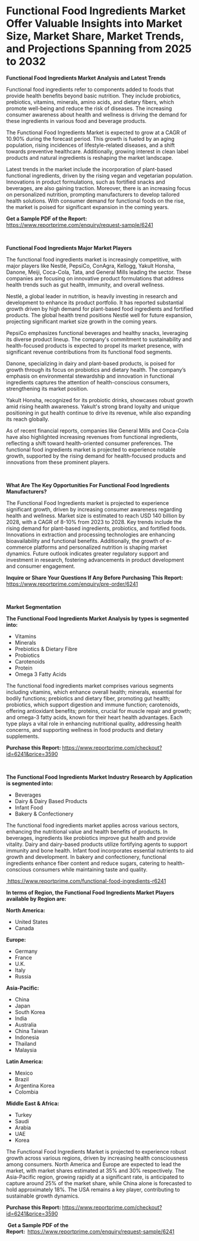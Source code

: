 <p><h1>Functional Food Ingredients Market Offer Valuable Insights into Market Size, Market Share, Market Trends, and Projections Spanning from 2025 to 2032</h1></p><p><strong>Functional Food Ingredients Market Analysis and Latest Trends</strong></p>
<p><p>Functional food ingredients refer to components added to foods that provide health benefits beyond basic nutrition. They include probiotics, prebiotics, vitamins, minerals, amino acids, and dietary fibers, which promote well-being and reduce the risk of diseases. The increasing consumer awareness about health and wellness is driving the demand for these ingredients in various food and beverage products.</p><p>The Functional Food Ingredients Market is expected to grow at a CAGR of 10.90% during the forecast period. This growth is fueled by an aging population, rising incidences of lifestyle-related diseases, and a shift towards preventive healthcare. Additionally, growing interest in clean label products and natural ingredients is reshaping the market landscape.</p><p>Latest trends in the market include the incorporation of plant-based functional ingredients, driven by the rising vegan and vegetarian population. Innovations in product formulations, such as fortified snacks and beverages, are also gaining traction. Moreover, there is an increasing focus on personalized nutrition, prompting manufacturers to develop tailored health solutions. With consumer demand for functional foods on the rise, the market is poised for significant expansion in the coming years.</p></p>
<p><strong>Get a Sample PDF of the Report:&nbsp;</strong> <a href="https://www.reportprime.com/enquiry/request-sample/6241?utm_campaign=4601&utm_medium=2&utm_source=Github&utm_content=ia&utm_term=15052025&utm_id=functional-food-ingredients">https://www.reportprime.com/enquiry/request-sample/6241</a></p>
<p>&nbsp;</p>
<p><strong>Functional Food Ingredients Major Market Players</strong></p>
<p><p>The functional food ingredients market is increasingly competitive, with major players like Nestlé, PepsiCo, ConAgra, Kellogg, Yakult Honsha, Danone, Meiji, Coca-Cola, Tata, and General Mills leading the sector. These companies are focusing on innovative product formulations that address health trends such as gut health, immunity, and overall wellness.</p><p>Nestlé, a global leader in nutrition, is heavily investing in research and development to enhance its product portfolio. It has reported substantial growth driven by high demand for plant-based food ingredients and fortified products. The global health trend positions Nestlé well for future expansion, projecting significant market size growth in the coming years.</p><p>PepsiCo emphasizes functional beverages and healthy snacks, leveraging its diverse product lineup. The company's commitment to sustainability and health-focused products is expected to propel its market presence, with significant revenue contributions from its functional food segments.</p><p>Danone, specializing in dairy and plant-based products, is poised for growth through its focus on probiotics and dietary health. The company’s emphasis on environmental stewardship and innovation in functional ingredients captures the attention of health-conscious consumers, strengthening its market position.</p><p>Yakult Honsha, recognized for its probiotic drinks, showcases robust growth amid rising health awareness. Yakult's strong brand loyalty and unique positioning in gut health continue to drive its revenue, while also expanding its reach globally.</p><p>As of recent financial reports, companies like General Mills and Coca-Cola have also highlighted increasing revenues from functional ingredients, reflecting a shift toward health-oriented consumer preferences. The functional food ingredients market is projected to experience notable growth, supported by the rising demand for health-focused products and innovations from these prominent players.</p></p>
<p>&nbsp;</p>
<p><strong>What Are The Key Opportunities For Functional Food Ingredients Manufacturers?</strong></p>
<p><p>The Functional Food Ingredients market is projected to experience significant growth, driven by increasing consumer awareness regarding health and wellness. Market size is estimated to reach USD 140 billion by 2028, with a CAGR of 8-10% from 2023 to 2028. Key trends include the rising demand for plant-based ingredients, probiotics, and fortified foods. Innovations in extraction and processing technologies are enhancing bioavailability and functional benefits. Additionally, the growth of e-commerce platforms and personalized nutrition is shaping market dynamics. Future outlook indicates greater regulatory support and investment in research, fostering advancements in product development and consumer engagement.</p></p>
<p><strong>Inquire or Share Your Questions If Any Before Purchasing This Report:</strong> <a href="https://www.reportprime.com/enquiry/pre-order/6241?utm_campaign=4601&utm_medium=2&utm_source=Github&utm_content=ia&utm_term=15052025&utm_id=functional-food-ingredients">https://www.reportprime.com/enquiry/pre-order/6241</a></p>
<p>&nbsp;</p>
<p><strong>Market Segmentation</strong></p>
<p><strong>The Functional Food Ingredients Market Analysis by types is segmented into:</strong></p>
<p><ul><li>Vitamins</li><li>Minerals</li><li>Prebiotics & Dietary Fibre</li><li>Probiotics</li><li>Carotenoids</li><li>Protein</li><li>Omega 3 Fatty Acids</li></ul></p>
<p><p>The functional food ingredients market comprises various segments including vitamins, which enhance overall health; minerals, essential for bodily functions; prebiotics and dietary fiber, promoting gut health; probiotics, which support digestion and immune function; carotenoids, offering antioxidant benefits; proteins, crucial for muscle repair and growth; and omega-3 fatty acids, known for their heart health advantages. Each type plays a vital role in enhancing nutritional quality, addressing health concerns, and supporting wellness in food products and dietary supplements.</p></p>
<p><strong>Purchase this Report:&nbsp;</strong><a href="https://www.reportprime.com/checkout?id=6241&price=3590&utm_campaign=4601&utm_medium=2&utm_source=Github&utm_content=ia&utm_term=15052025&utm_id=functional-food-ingredients">https://www.reportprime.com/checkout?id=6241&price=3590</a></p>
<p>&nbsp;</p>
<p><strong>The Functional Food Ingredients Market Industry Research by Application is segmented into:</strong></p>
<p><ul><li>Beverages</li><li>Dairy & Dairy Based Products</li><li>Infant Food</li><li>Bakery & Confectionery</li></ul></p>
<p><p>The functional food ingredients market applies across various sectors, enhancing the nutritional value and health benefits of products. In beverages, ingredients like probiotics improve gut health and provide vitality. Dairy and dairy-based products utilize fortifying agents to support immunity and bone health. Infant food incorporates essential nutrients to aid growth and development. In bakery and confectionery, functional ingredients enhance fiber content and reduce sugars, catering to health-conscious consumers while maintaining taste and quality.</p></p>
<p><a href="https://www.reportprime.com/functional-food-ingredients-r6241?utm_campaign=4601&utm_medium=2&utm_source=Github&utm_content=ia&utm_term=15052025&utm_id=functional-food-ingredients">&nbsp;https://www.reportprime.com/functional-food-ingredients-r6241</a></p>
<p><strong>In terms of Region, the Functional Food Ingredients Market Players available by Region are:</strong></p>
<p>
    <p> <strong> North America: </strong>
        <ul>
            <li>United States</li>
            <li>Canada</li>
        </ul>
        </p> 
    <p> <strong> Europe: </strong>
        <ul>
            <li>Germany</li>
            <li>France</li>
            <li>U.K.</li>
            <li>Italy</li>
            <li>Russia</li>
        </ul>
        </p> 
    <p> <strong> Asia-Pacific: </strong>
        <ul>
            <li>China</li>
            <li>Japan</li>
            <li>South Korea</li>
            <li>India</li>
            <li>Australia</li>
            <li>China Taiwan</li>
            <li>Indonesia</li>
            <li>Thailand</li>
            <li>Malaysia</li>
        </ul>
        </p> 
    <p> <strong> Latin America: </strong>
        <ul>
            <li>Mexico</li>
            <li>Brazil</li>
            <li>Argentina Korea</li>
            <li>Colombia</li>
        </ul>
        </p> 
    <p> <strong> Middle East & Africa: </strong>
        <ul>
            <li>Turkey</li>
            <li>Saudi</li>
            <li>Arabia</li>
            <li>UAE</li>
            <li>Korea</li>
        </ul>
    </p>
    </p>
<p><p>The Functional Food Ingredients Market is projected to experience robust growth across various regions, driven by increasing health consciousness among consumers. North America and Europe are expected to lead the market, with market shares estimated at 35% and 30% respectively. The Asia-Pacific region, growing rapidly at a significant rate, is anticipated to capture around 25% of the market share, while China alone is forecasted to hold approximately 18%. The USA remains a key player, contributing to sustainable growth dynamics.</p></p>
<p><strong>Purchase this Report: </strong><a href="https://www.reportprime.com/checkout?id=6241&price=3590&utm_campaign=4601&utm_medium=2&utm_source=Github&utm_content=ia&utm_term=15052025&utm_id=functional-food-ingredients">https://www.reportprime.com/checkout?id=6241&price=3590</a></p>
<p>&nbsp;<strong>Get a Sample PDF of the Report:&nbsp;&nbsp;</strong><a href="https://www.reportprime.com/enquiry/request-sample/6241?utm_campaign=4601&utm_medium=2&utm_source=Github&utm_content=ia&utm_term=15052025&utm_id=functional-food-ingredients">https://www.reportprime.com/enquiry/request-sample/6241</a></p>
<p><strong></strong></p>
<p><p></p><p></p><p></p></p>
